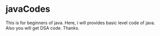# javaCodes
This is for beginners of java.
Here, i will provides basic level code of java.
Also you will get DSA code.
Thanks.
